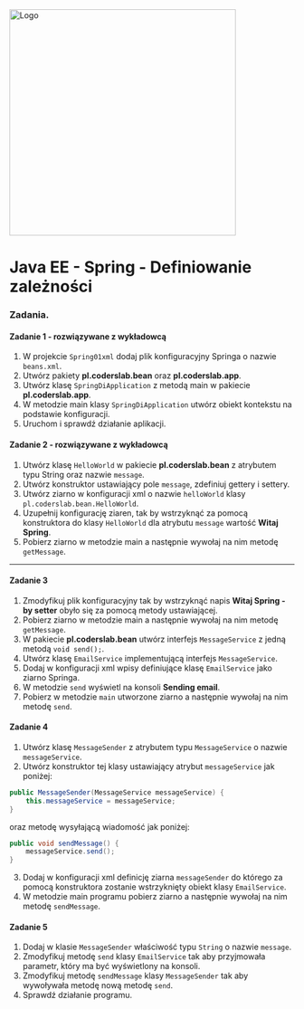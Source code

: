 <img alt="Logo" src="http://coderslab.pl/svg/logo-coderslab.svg" width="400">

# Java EE  - Spring - Definiowanie zależności

### Zadania.

#### Zadanie 1 - rozwiązywane z wykładowcą

1. W projekcie `Spring01xml` dodaj plik konfiguracyjny Springa o nazwie `beans.xml`.
2. Utwórz pakiety **pl.coderslab.bean** oraz **pl.coderslab.app**.
3. Utwórz klasę `SpringDiApplication` z metodą main w pakiecie **pl.coderslab.app**.
4. W metodzie main klasy `SpringDiApplication` utwórz obiekt kontekstu na podstawie konfiguracji.
5. Uruchom i sprawdź działanie aplikacji.

#### Zadanie 2 - rozwiązywane z wykładowcą

1. Utwórz klasę `HelloWorld` w pakiecie **pl.coderslab.bean** z atrybutem typu String oraz nazwie `message`.
2. Utwórz konstruktor ustawiający pole `message`, zdefiniuj gettery i settery.
3. Utwórz ziarno w konfiguracji xml o nazwie `helloWorld` klasy `pl.coderslab.bean.HelloWorld`.
4. Uzupełnij konfigurację ziaren, tak by wstrzyknąć za pomocą konstruktora do klasy `HelloWorld` 
dla atrybutu `message` wartość **Witaj Spring**.
5. Pobierz ziarno w metodzie main a następnie wywołaj na nim metodę `getMessage`.
-------------------------------------------------------------------------------

#### Zadanie 3

1. Zmodyfikuj plik konfiguracyjny tak by wstrzyknąć napis **Witaj Spring - by setter** 
    obyło się za pomocą metody ustawiającej.
2. Pobierz ziarno w metodzie main a następnie wywołaj na nim metodę `getMessage`.
3. W pakiecie **pl.coderslab.bean** utwórz interfejs `MessageService` z jedną metodą `void send();`.
4. Utwórz klasę `EmailService` implementującą interfejs `MessageService`.
5. Dodaj w konfiguracji xml wpisy definiujące klasę `EmailService` jako ziarno Springa.
6. W metodzie `send` wyświetl na konsoli **Sending email**.
7. Pobierz w metodzie `main` utworzone ziarno a następnie wywołaj na nim metodę `send`.

#### Zadanie 4
1. Utwórz klasę `MessageSender` z atrybutem typu `MessageService` o nazwie `messageService`.
2. Utwórz konstruktor tej klasy ustawiający atrybut `messageService` jak poniżej:
````java
public MessageSender(MessageService messageService) {
	this.messageService = messageService;
}

````
oraz metodę wysyłającą wiadomość jak poniżej:
````java
public void sendMessage() {
	messageService.send();
}
````
3. Dodaj w konfiguracji xml definicję ziarna `messageSender` do którego za pomocą konstruktora zostanie wstrzyknięty
obiekt klasy `EmailService`.
4. W metodzie main programu pobierz ziarno a następnie wywołaj na nim metodę `sendMessage`.

#### Zadanie 5
1. Dodaj w klasie `MessageSender` właściwość typu `String` o nazwie `message`.
2. Zmodyfikuj metodę `send` klasy `EmailService` tak aby przyjmowała parametr, który ma być wyświetlony na konsoli.
3. Zmodyfikuj metodę `sendMessage` klasy `MessageSender` tak aby wywoływała metodę nową metodę `send`. 
4. Sprawdź działanie programu.
